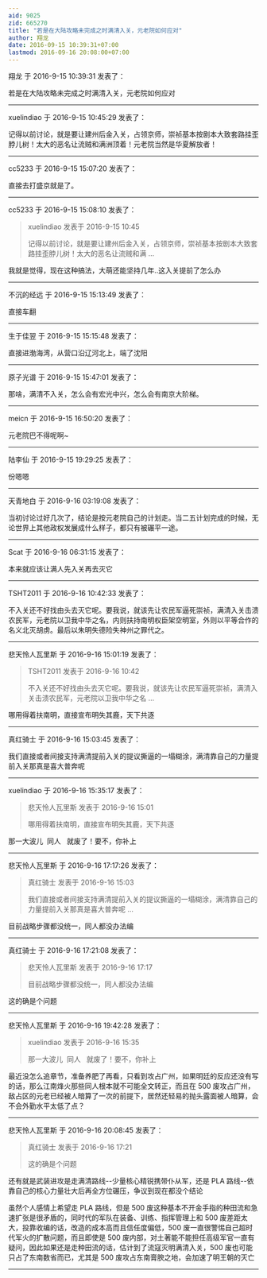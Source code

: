 ```yaml
---
aid: 9025
zid: 665270
title: "若是在大陆攻略未完成之时满清入关，元老院如何应对"
author: 翔龙
date: 2016-09-15 10:39:31+07:00
lastmod: 2016-09-16 20:08:00+07:00
---
```


翔龙 于 2016-9-15 10:39:31 发表了：

若是在大陆攻略未完成之时满清入关，元老院如何应对

---

xuelindiao 于 2016-9-15 10:45:29 发表了：

记得以前讨论，就是要让建州后金入关，占领京师，崇祯基本按剧本大致套路挂歪脖儿树！太大的恶名让流贼和满洲顶着！元老院当然是华夏解放者！

---

cc5233 于 2016-9-15 15:07:20 发表了：

直接去打盛京就是了。

---

cc5233 于 2016-9-15 15:08:10 发表了：

> xuelindiao 发表于 2016-9-15 10:45
>
> 记得以前讨论，就是要让建州后金入关，占领京师，崇祯基本按剧本大致套路挂歪脖儿树！太大的恶名让流贼和满 ...

我就是觉得，现在这种搞法，大萌还能坚持几年..这入关提前了怎么办

---

不沉的经远 于 2016-9-15 15:13:49 发表了：

直接车翻

---

生于佳翌 于 2016-9-15 15:15:48 发表了：

直接进渤海湾，从营口沿辽河北上，端了沈阳

---

原子光谱 于 2016-9-15 15:47:01 发表了：

那啥，满清不入关，怎么会有宏光中兴，怎么会有南京大阶梯。

---

meicn 于 2016-9-15 16:50:20 发表了：

元老院巴不得呢啊~

---

陆李仙 于 2016-9-15 19:29:25 发表了：

份嗯嗯

---

天青地白 于 2016-9-16 03:19:08 发表了：

当初讨论过好几次了，结论是按元老院自己的计划走。当二五计划完成的时候，无论世界上其他政权发展成什么样子，都只有被碾平一途。

---

Scat 于 2016-9-16 06:31:15 发表了：

本来就应该让满人先入关再去灭它

---

TSHT2011 于 2016-9-16 10:42:33 发表了：

不入关还不好找由头去灭它呢。要我说，就该先让农民军逼死崇祯，满清入关击溃农民军，元老院以卫我中华之名，内则扶持南明权臣架空明室，外则以平等合作的名义北灭胡虏。最后以朱明失德险失神州之罪代之。

---

悲天怜人瓦里斯 于 2016-9-16 15:01:19 发表了：

> TSHT2011 发表于 2016-9-16 10:42
>
> 不入关还不好找由头去灭它呢。要我说，就该先让农民军逼死崇祯，满清入关击溃农民军，元老院以卫我中华之名 ...

哪用得着扶南明，直接宣布明失其鹿，天下共逐

---

真红骑士 于 2016-9-16 15:03:45 发表了：

我们直接或者间接支持满清提前入关的提议撕逼的一塌糊涂，满清靠自己的力量提前入关那真是喜大普奔呢

---

xuelindiao 于 2016-9-16 15:35:17 发表了：

> 悲天怜人瓦里斯 发表于 2016-9-16 15:01
>
> 哪用得着扶南明，直接宣布明失其鹿，天下共逐

那一大波儿&nbsp;&nbsp;同人&nbsp; &nbsp;就废了！要不，你补上

---

悲天怜人瓦里斯 于 2016-9-16 17:17:26 发表了：

> 真红骑士 发表于 2016-9-16 15:03
>
> 我们直接或者间接支持满清提前入关的提议撕逼的一塌糊涂，满清靠自己的力量提前入关那真是喜大普奔呢 ...

目前战略步骤都没统一，同人都没办法编

---

真红骑士 于 2016-9-16 17:21:08 发表了：

> 悲天怜人瓦里斯 发表于 2016-9-16 17:17
>
> 目前战略步骤都没统一，同人都没办法编

这的确是个问题

---

悲天怜人瓦里斯 于 2016-9-16 19:42:28 发表了：

> xuelindiao 发表于 2016-9-16 15:35
>
> 那一大波儿&nbsp;&nbsp;同人&nbsp; &nbsp;就废了！要不，你补上

最近没怎么追章节，准备养肥了再看，只看到攻占广州，如果明廷的反应还没有写的话，那么江南烽火那些同人根本就不可能全文转正，而且在 500 废攻占广州，敌占区的元老已经被人暗算了一次的前提下，居然还轻易的抛头露面被人暗算，会不会外勤水平太低了点？

---

悲天怜人瓦里斯 于 2016-9-16 20:08:45 发表了：

> 真红骑士 发表于 2016-9-16 17:21
>
> 这的确是个问题

还有就是武装进攻是走满清路线--少量核心精锐携带仆从军，还是 PLA 路线--依靠自己的核心力量壮大后再全方位碾压，争议到现在都没个结论

虽然个人感情上希望走 PLA 路线，但是 500 废这种基本不开金手指的种田流和急速扩张是很矛盾的，同时代的军队在装备、训练、指挥管理上和 500 废差距太大，投靠收编的话，改造的成本高而且信任度偏低，500 废一直很警惕自己超时代军火的扩散问题，而且即使是 500 废内部，对土著能不能担任高级军官一直有疑问，因此如果还是走种田流的话，估计到了流寇灭明满清入关，500 废也可能只占了东南数省而已，尤其是 500 废攻占东南膏腴之地，会加速了明王朝的灭亡

---
